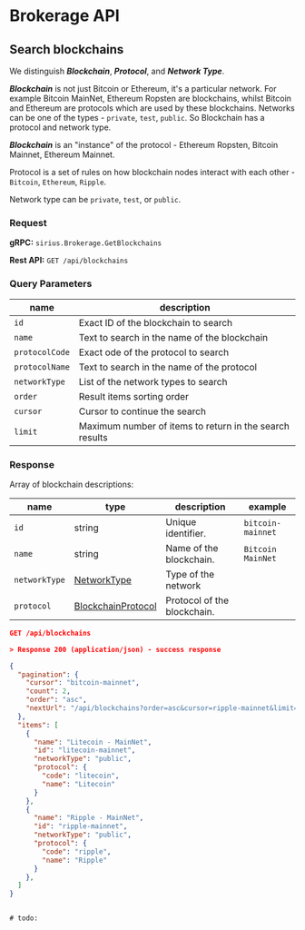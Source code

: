 # Brokerage API

## Search blockchains

We distinguish ***Blockchain***, ***Protocol***, and ***Network Type***.

***Blockchain*** is not just Bitcoin or Ethereum, it's a particular network. For example Bitcoin MainNet, Ethereum Ropsten are blockchains, whilst Bitcoin and Ethereum are protocols which are used by these blockchains. Networks can be one of the types - `private`, `test`, `public`. So Blockchain has a protocol and network type.

***Blockchain*** is an "instance" of the protocol - Ethereum Ropsten, Bitcoin Mainnet, Ethereum Mainnet.

Protocol is a set of rules on how blockchain nodes interact with each other - `Bitcoin`, `Ethereum`, `Ripple`.

Network type can be `private`, `test`, or `public`.

### Request

**gRPC:** `sirius.Brokerage.GetBlockchains`

**Rest API:** `GET /api/blockchains`

### Query Parameters

name | description
---- | -----------
`id` | Exact ID of the blockchain to search
`name` | Text to search in the name of the blockchain
`protocolCode` | Exact ode of the protocol to search
`protocolName` | Text to search in the name of the protocol
`networkType` | List of the network types to search
`order` | Result items sorting order
`cursor` | Cursor to continue the search
`limit` | Maximum number of items to return in the search results

### Response

Array of blockchain descriptions:

name | type | description | example
---- | ---- | ----------- | -------
`id` | string | Unique identifier. | `bitcoin-mainnet`
`name` | string |Name of the blockchain. | `Bitcoin MainNet`
`networkType` | [NetworkType](#network-type) | Type of the network
`protocol` | [BlockchainProtocol]() | Protocol of the blockchain.


```json
GET /api/blockchains

> Response 200 (application/json) - success response

{
  "pagination": {
    "cursor": "bitcoin-mainnet",
    "count": 2,
    "order": "asc",
    "nextUrl": "/api/blockchains?order=asc&cursor=ripple-mainnet&limit=2"
  },
  "items": [
    {
      "name": "Litecoin - MainNet",
      "id": "litecoin-mainnet",
      "networkType": "public",
      "protocol": {
        "code": "litecoin",
        "name": "Litecoin"
      }
    },
    {
      "name": "Ripple - MainNet",
      "id": "ripple-mainnet",
      "networkType": "public",
      "protocol": {
        "code": "ripple",
        "name": "Ripple"
      }
    },
  ]
}
```

```protobuf

# todo:

```


